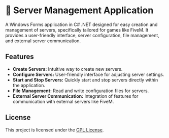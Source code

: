 # 🚀 Server Management Application



A Windows Forms application in C# .NET designed for easy creation and management of servers, specifically tailored for games like FiveM. It provides a user-friendly interface, server configuration, file management, and external server communication.

## Features

- **Create Servers:** Intuitive way to create new servers.
- **Configure Servers:** User-friendly interface for adjusting server settings.
- **Start and Stop Servers:** Quickly start and stop servers directly within the application.
- **File Management:** Read and write configuration files for servers.
- **External Server Communication:** Integration of features for communication with external servers like FiveM.

## License

This project is licensed under the [GPL License](LICENSE).
